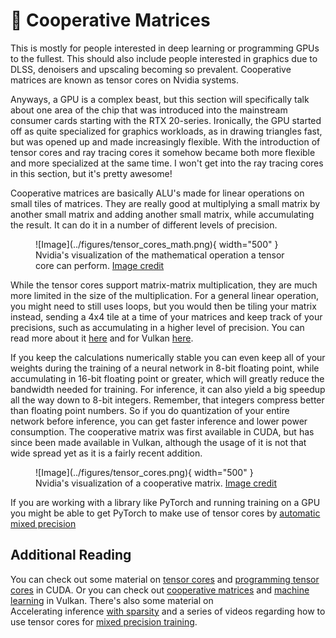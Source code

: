 # 🧬 Cooperative Matrices
This is mostly for people interested in deep learning or programming GPUs to the fullest. This should also include
people interested in graphics due to DLSS, denoisers and upscaling becoming so prevalent. Cooperative matrices are
known as tensor cores on Nvidia systems.

Anyways, a GPU is a complex beast, but this section will specifically talk about one area of the chip that was
introduced into the mainstream consumer cards starting with the RTX 20-series. Ironically, the GPU started off as
quite specialized for graphics workloads, as in drawing triangles fast, but was opened up and made increasingly
flexible. With the introduction of tensor cores and ray tracing cores it somehow became both more flexible and more
specialized at the same time. I won't get into the ray tracing cores in this section, but it's pretty awesome!

Cooperative matrices are basically ALU's made for linear operations on small tiles of matrices.
They are really good at multiplying a small matrix by another small matrix and adding another small matrix, while
accumulating the result. It can do it in a number of different levels of precision.

<figure markdown>
![Image](../figures/tensor_cores_math.png){ width="500" }
<figcaption>
Nvidia's visualization of the mathematical operation a tensor core can perform.
<a href="https://developer.nvidia.com/blog/programming-tensor-cores-cuda-9/">
Image credit </a>
</figcaption>
</figure>

While the tensor cores support matrix-matrix multiplication, they are much more limited in the size of the
multiplication. For a general linear operation, you might need to still uses loops, but you would then
be tiling your matrix instead, sending a 4x4 tile at a time of your matrices and keep track of your precisions,
such as accumulating in a higher level of precision. You can read more about it [here][0] and for Vulkan [here][1].

If you keep the calculations numerically stable you can even keep all of your weights during the training of
a neural network in 8-bit floating point, while accumulating in 16-bit floating point or greater,
which will greatly reduce the bandwidth needed for training. For inference, it can also yield a big
speedup all the way down to 8-bit integers. Remember, that integers compress better than
floating point numbers. So if you do quantization of your entire network before inference, you can get faster
inference and lower power consumption. The cooperative matrix was first available in CUDA, but has since been made
available in Vulkan, although the usage of it is not that wide spread yet as it is a fairly recent addition.

<figure markdown>
![Image](../figures/tensor_cores.png){ width="500" }
<figcaption>
Nvidia's visualization of a cooperative matrix.
<a href="https://developer.nvidia.com/blog/programming-tensor-cores-cuda-9/">
Image credit </a>
</figcaption>
</figure>

If you are working with a library like PyTorch and running training on a GPU you might be able to get
PyTorch to make use of tensor cores by [automatic mixed precision][8]

## Additional Reading
You can check out some material on [tensor cores][2] and [programming tensor cores][3] in CUDA. Or you
can check out [cooperative matrices][4] and [machine learning][5] in Vulkan. There's also some material on  
Accelerating inference [with sparsity][6] and a series of videos regarding how to use tensor cores for
[mixed precision training][7].

[0]: https://developer.nvidia.com/blog/programming-tensor-cores-cuda-9/
[1]: https://developer.nvidia.com/blog/machine-learning-acceleration-vulkan-cooperative-matrices/
[2]: https://www.nvidia.com/en-us/data-center/tensor-cores/
[3]: https://developer.nvidia.com/blog/programming-tensor-cores-cuda-9/
[4]: https://registry.khronos.org/vulkan/specs/1.3-extensions/man/html/VK_NV_cooperative_matrix.html
[5]: https://developer.nvidia.com/blog/machine-learning-acceleration-vulkan-cooperative-matrices/
[6]: https://developer.nvidia.com/blog/accelerating-inference-with-sparsity-using-ampere-and-tensorrt/
[7]: https://developer.nvidia.com/blog/video-mixed-precision-techniques-tensor-cores-deep-learning/
[8]: https://pytorch.org/tutorials/recipes/recipes/amp_recipe.html
